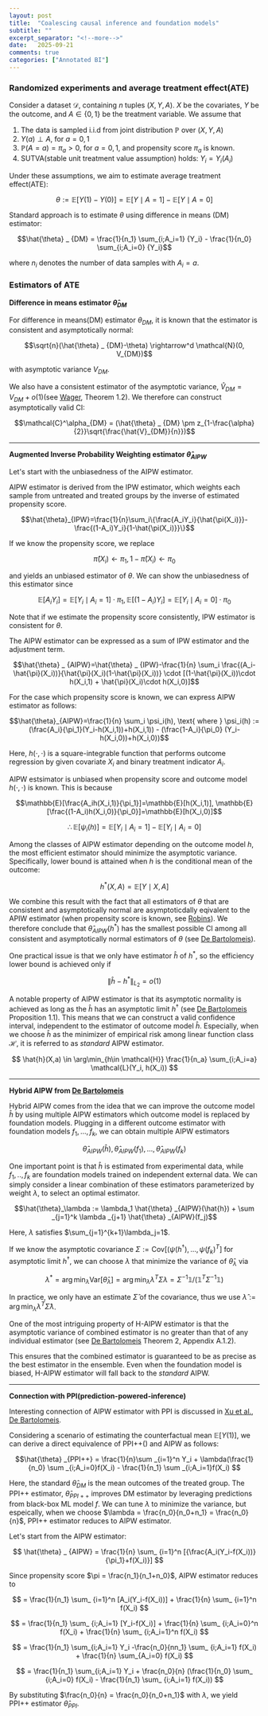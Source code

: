 ```yaml
---
layout: post
title:  "Coalescing causal inference and foundation models"
subtitle: ""
excerpt_separator: "<!--more-->"
date:	2025-09-21
comments: true
categories: ["Annotated BI"]
---
```


### Randomized experiments and average treatment effect(ATE)
Consider a dataset $\mathcal{D}$, containing $n$ tuples $(X,Y,A)$.
$X$ be the covariates, $Y$ be the outcome, and $A \in \{0,1\}$ be the treatment variable. 
We assume that

1. The data is sampled i.i.d from joint distribution $\mathbb{P}$ over $(X,Y,A)$
2. $Y(a) \perp A$, for $a=0,1$
3. $\mathbb{P}(A=a)=\pi_a>0$, for $a=0,1$, and propensity score $\pi_a$ is known.
4. SUTVA(stable unit treatment value assumption) holds: $Y_i=Y_i(A_i)$

Under these assumptions, we aim to estimate average treatment effect(ATE):

$$ \theta := \mathbb{E}[Y(1)-Y(0)] = \mathbb{E}[Y\mid A=1]-\mathbb{E}[Y\mid A=0] $$

Standard approach is to estimate $\theta$ using difference in means (DM) estimator:

$$\hat{\theta} _ {DM} = \frac{1}{n_1} \sum_{i;A_i=1} {Y_i} - \frac{1}{n_0} \sum_{i;A_i=0} {Y_i}$$

where $n_i$ denotes the number of data samples with $A_i=a$.

### Estimators of ATE

**Difference in means estimator $\hat{\theta}_{DM}$**

For difference in means(DM) estimator $\theta_{DM}$, it is known that the estimator is consistent and asymptotically normal:

$$\sqrt{n}(\hat{\theta} _ {DM}-\theta) \rightarrow^d \mathcal{N}(0, V_{DM})$$

with asymptotic variance $V_{DM}$.

We also have a consistent estimator of the asymptotic variance, $\hat{V} _ {DM}=V_{DM}+o(1)$(see [Wager](https://web.stanford.edu/~swager/causal_inf_book.pdf), Theorem 1.2). 
We therefore can construct asymptotically valid CI:

$$\mathcal{C}^\alpha_{DM} = (\hat{\theta} _ {DM} \pm z_{1-\frac{\alpha}{2}}\sqrt{\frac{\hat{V}_{DM}}{n}})$$

---

**Augmented Inverse Probability Weighting estimator $\hat{\theta}_{AIPW}$**

Let's start with the unbiasedness of the AIPW estimator. 

AIPW estimator is derived from the IPW estimator, which weights each sample from untreated and treated groups by the inverse of estimated propensity score.

$$\hat{\theta}_{IPW}=\frac{1}{n}\sum_i\{\frac{A_iY_i}{\hat{\pi(X_i)}}-\frac{(1-A_i)Y_i}{1-\hat{\pi(X_i)}}\}$$

If we know the propensity score, we replace 

$$\hat{\pi}(X_i) \leftarrow \pi_1, 1-\hat{\pi}(X_i) \leftarrow \pi_0$$ 

and yields an unbiased estimator of $\theta$. 
We can show the unbiasedness of this estimator since

$$\mathbb{E}[A_iY_i]=\mathbb{E}[Y_i\mid A_i=1]\cdot\pi_1, \mathbb{E}[(1-A_i)Y_i]=\mathbb{E}[Y_i\mid A_i=0]\cdot\pi_0$$

Note that if we estimate the propensity score consistently, IPW estimator is consistent for $\theta$.

The AIPW estimator can be expressed as a sum of IPW estimator and the adjustment term.

$$\hat{\theta} _ {AIPW}=\hat{\theta} _ {IPW}-\frac{1}{n} \sum_i \frac{(A_i-\hat{\pi}(X_i))}{\hat{\pi}(X_i)(1-\hat{\pi}(X_i))} \cdot [(1-\hat{\pi}(X_i))\cdot h(X_i,1) + \hat{\pi}(X_i)\cdot h(X_i,0)]$$

For the case which propensity score is known, we can express AIPW estimator as follows:

$$\hat{\theta}_{AIPW}=\frac{1}{n} \sum_i \psi_i(h), \text{ where } \psi_i(h) := (\frac{A_i}{\pi_1}(Y_i-h(X_i,1))+h(X_i,1)) - (\frac{1-A_i}{\pi_0} (Y_i-h(X_i,0))+h(X_i,0))$$

Here, $h(\cdot,\cdot)$ is a square-integrable function that performs outcome regression by given covariate $X_i$ and binary treatment indicator $A_i$. 

AIPW estsimator is unbiased when propensity score and outcome model $h(\cdot, \cdot)$ is known.
This is because

$$\mathbb{E}[\frac{A_ih(X_i,1)}{\pi_1}]=\mathbb{E}[h(X_i,1)], \mathbb{E}[\frac{(1-A_i)h(X_i,0)}{\pi_0}]=\mathbb{E}[h(X_i,0)]$$

$$\therefore \mathbb{E}[\psi_i(h)]=\mathbb{E}[Y_i\mid A_i=1]-\mathbb{E}[Y_i\mid A_i=0]$$

Among the classes of AIPW estimator depending on the outcome model $h$, the most efficient estimator should minimize the asymptotic variance. 
Specifically, lower bound is attained when $h$ is the conditional mean of the outcome:

$$h^*(X,A)=\mathbb{E}[Y\mid X,A]$$

We combine this result with the fact that all estimators of $\theta$ that are consistent and asymptotically normal are asymptoticdally eqivalent to the APIW estimator (when propensity score is known, see [Robins](https://www.tandfonline.com/doi/abs/10.1080/01621459.1994.10476818)). 
We therefore conclude that $\hat{\theta}_{AIPW}(h^*)$ has the smallest possible CI among all consistent and asymptotically normal estimators of $\theta$ (see [De Bartolomeis](https://arxiv.org/pdf/2502.04262)).

One practical issue is that we only have estimator $\hat{h}$ of $h^*$, so the efficiency lower bound is achieved only if 

$$\left\lVert \hat{h}-h^{*} \right\rVert_{L_2}=o(1)$$

A notable property of AIPW estimator is that its asymptotic normality is achieved as long as the $\hat{h}$ has an asymptotic limit $h^\dagger$ (see [De Bartolomeis](https://arxiv.org/pdf/2502.04262) Proposition 1.1).
This means that we can construct a valid confidence interval, independent to the estimator of outcome model $\hat{h}$.
Especially, when we choose $\hat{h}$ as the minimizer of empirical risk among linear function class $\mathcal{H}$, it is referred to as *standard* AIPW estimator.

$$ \hat{h}(X,a) \in \arg\min_{h\in \mathcal{H}} \frac{1}{n_a} \sum_{i;A_i=a} \mathcal{L}(Y_i, h(X_i)) $$

---

**Hybrid AIPW from [De Bartolomeis](https://arxiv.org/pdf/2502.04262)**

Hybrid AIPW comes from the idea that we can improve the outcome model $\hat{h}$ by using multiple AIPW estimators which outcome model is replaced by foundation models. Plugging in a different outcome estimator with foundation models $f_1, ..., f_k$, we can obtain multiple AIPW estimators

$$ \hat{\theta} _ {AIPW} (\hat{h}), \hat{\theta} _ {AIPW} (f_1), ..., \hat{\theta} _ {AIPW}(f_k) $$

One important point is that $\hat{h}$ is estimated from experimental data, while $f_1, .., f_k$ are foundation models trained on independent external data. We can simply consider a linear combination of these estimators parameterized by weight $\lambda$, to select an optimal estimator.

$$\hat{\theta}_\lambda := \lambda_1 \hat{\theta} _{AIPW}(\hat{h}) + \sum _{j=1}^k  \lambda _{j+1} \hat{\theta} _{AIPW}(f_j)$$

Here, $\lambda$ satisfies $\sum_{j=1}^{k+1}\lambda_j=1$.

If we know the asymptotic covariance $\Sigma := \text{Cov}[(\psi(h^\dagger),...,\psi(f_k)^T]$ for asymptotic limit $h^\dagger$, we can choose $\lambda$ that minimize the variance of $\hat{\theta}_\lambda$ via

$$ \lambda^* = \arg\min_{\lambda} \text{Var}[\hat{\theta}_\lambda] = \arg\min_{\lambda} \lambda^T\Sigma\lambda = \Sigma^{-1}\mathbb{1}/(\mathbb{1}^T\Sigma^{-1}\mathbb{1}) $$

In practice, we only have an estimate $\hat{\Sigma}$ of the covariance, thus we use $\hat{\lambda} := \arg\min_\lambda \lambda^T\hat{\Sigma}\lambda$.

One of the most intriguing property of H-AIPW estimator is that the asymptotic variance of combined estimator is no greater than that of any individual estimator (see [De Bartolomeis](https://arxiv.org/pdf/2502.04262) Theorem 2, Appendix A.1.2).

This ensures that the combined estimator is guaranteed to be as precise as the best estimator in the ensemble. Even when the foundation model is biased, H-AIPW estimator will fall back to the *standard* AIPW.

---

**Connection with PPI(prediction-powered-inference)**

Interesting connection of AIPW estimator with PPI is discussed in [Xu et al.](https://arxiv.org/pdf/2502.17741), [De Bartolomeis](https://arxiv.org/pdf/2502.04262).

Considering a scenario of estimating the counterfactual mean $\mathbb{E}[Y(1)]$, we can derive a direct equivalence of PPI++([]()) and AIPW as follows:

$$\hat{\theta} _{PPI++} = \frac{1}{n}\sum _{i=1}^n Y_i + \lambda(\frac{1}{n_0} \sum _{i;A_i=0}f(X_i) - \frac{1}{n_1} \sum _{i;A_i=1}f(X_i) $$

Here, the standard $\hat{\theta} _{DM}$ is the mean outcomes of the treated group. 
The PPI++ estimator, $\hat{\theta} _{PPI++}$ improves DM estimator by leveraging predictions from black-box ML model $f$. 
We can tune $\lambda$ to minimize the variance, but espeically, when we choose $\lambda = \frac{n_0}{n_0+n_1} = \frac{n_0}{n}$, PPI++ estimator reduces to AIPW estimator.

Let's start from the AIPW estimator:

$$ \hat{\theta} _ {AIPW} = \frac{1}{n} \sum_ {i=1}^n [{\frac{A_i(Y_i-f(X_i))}{\pi_1}+f(X_i)}] $$

Since propensity score $\pi = \frac{n_1}{n_1+n_0}$, AIPW estimator reduces to

$$ = \frac{1}{n_1} \sum_ {i=1}^n [A_i(Y_i-f(X_i))] + \frac{1}{n} \sum_ {i=1}^n f(X_i) $$

$$ = \frac{1}{n_1} \sum_ {i;A_i=1} [Y_i-f(X_i)] + \frac{1}{n} \sum_ {i;A_i=0}^n f(X_i) + \frac{1}{n} \sum_ {i;A_i=1}^n f(X_i) $$

$$ = \frac{1}{n_1} \sum_{i;A_i=1} Y_i -\frac{n_0}{nn_1} \sum_ {i;A_i=1} f(X_i) + \frac{1}{n} \sum_{A_i=0} f(X_i) $$

$$ = \frac{1}{n_1} \sum_{i;A_i=1} Y_i + \frac{n_0}{n} (\frac{1}{n_0} \sum_ {i;A_i=0} f(X_i) - \frac{1}{n_1} \sum_ {i;A_i=1} f(X_i)) $$

By substituting $\frac{n_0}{n} = \frac{n_0}{n_0+n_1}$ with $\lambda$, we yield PPI++ estimator $\hat{\theta}_{PPI}$.




